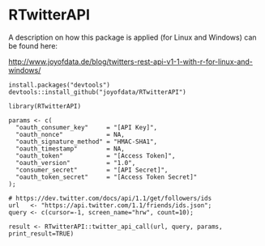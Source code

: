 RTwitterAPI
===========

A description on how this package is applied (for Linux and Windows) can be found here:

http://www.joyofdata.de/blog/twitters-rest-api-v1-1-with-r-for-linux-and-windows/

```
install.packages("devtools")
devtools::install_github("joyofdata/RTwitterAPI")

library(RTwitterAPI)
 
params <- c(
  "oauth_consumer_key"     = "[API Key]",
  "oauth_nonce"            = NA,
  "oauth_signature_method" = "HMAC-SHA1",
  "oauth_timestamp"        = NA,
  "oauth_token"            = "[Access Token]",
  "oauth_version"          = "1.0",
  "consumer_secret"        = "[API Secret]",
  "oauth_token_secret"     = "[Access Token Secret]"
);

# https://dev.twitter.com/docs/api/1.1/get/followers/ids
url   <- "https://api.twitter.com/1.1/friends/ids.json";
query <- c(cursor=-1, screen_name="hrw", count=10);
 
result <- RTwitterAPI::twitter_api_call(url, query, params, print_result=TRUE)
```
